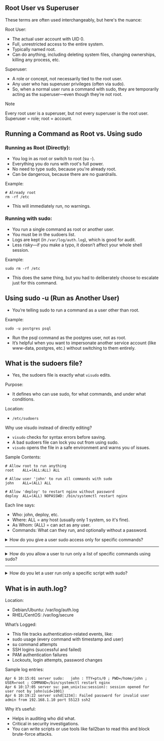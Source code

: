 
## Root User vs Superuser
These terms are often used interchangeably, but here's the nuance:

Root User:
- The actual user account with UID 0.
- Full, unrestricted access to the entire system.
- Typically named root.
- Can do anything, including deleting system files, changing ownerships, killing any process, etc.

Superuser:
- A role or concept, not necessarily tied to the root user.
- Any user who has superuser privileges (often via sudo).
- So, when a normal user runs a command with sudo, they are temporarily acting as the superuser—even though they’re not root.

> [!NOTE]
> Every root user is a superuser, but not every superuser is the root user.
> </br>Superuser = role; root = account.

## Running a Command as Root vs. Using sudo
### Running as Root (Directly):
- You log in as root or switch to root (su -).
- Everything you do runs with root's full power.
- No need to type sudo, because you're already root.
- Can be dangerous, because there are no guardrails.

Example:
```
# Already root
rm -rf /etc
```
- This will immediately run, no warnings.

### Running with sudo:
- You run a single command as root or another user.
- You must be in the sudoers list.
- Logs are kept (in `/var/log/auth.log`), which is good for audit.
- Less risky—if you make a typo, it doesn’t affect your whole shell session.

Example:
```
sudo rm -rf /etc
```
- This does the same thing, but you had to deliberately choose to escalate just for this command.

## Using sudo -u (Run as Another User)
- You’re telling sudo to run a command as a user other than root.

Example:
```
sudo -u postgres psql
```
- Run the psql command as the postgres user, not as root.
- It’s helpful when you want to impersonate another service account (like www-data, postgres, etc.) without switching to them entirely.


## What is the sudoers file?
- Yes, the sudoers file is exactly what `visudo` edits.

Purpose:
- It defines who can use sudo, for what commands, and under what conditions.

Location:
- `/etc/sudoers`

Why use visudo instead of directly editing?
- `visudo` checks for syntax errors before saving.
- A bad sudoers file can lock you out from using sudo.
- `visudo` opens the file in a safe environment and warns you of issues.

Sample Contents:
```
# Allow root to run anything
root    ALL=(ALL:ALL) ALL

# Allow user 'john' to run all commands with sudo
john    ALL=(ALL) ALL

# Allow 'deploy' to restart nginx without password
deploy  ALL=(ALL) NOPASSWD: /bin/systemctl restart nginx
```

Each line says:
- Who: john, deploy, etc.
- Where: ALL = any host (usually only 1 system, so it's fine).
- As Whom: (ALL) = can act as any user.
- Commands: What can they run, and optionally without a password.

<details>
<summary>How do you give a user sudo access only for specific commands?</summary>
</br>Let’s say we want to let user devops restart Nginx, but nothing else—not full root access.

Step-by-Step Answer (Interview Style)
1. Open the sudoers file safely using visudo:
```
sudo visudo
```
2. Add a rule for the user:
```
devops ALL=(ALL) NOPASSWD: /bin/systemctl restart nginx
```
Explanation:
- devops – the username.
- ALL – can run from any host (normal for local systems).
- (ALL) – can run as any user (usually root).
- NOPASSWD: – doesn’t require password (optional).
- /bin/systemctl restart nginx – the only allowed command.

> Important Notes (For Interview):
> This restricts the user to exactly that command with exact arguments.
> For example, `systemctl stop nginx` or `systemctl restart apache2` will not work.

If the command has variables (like service names), you may need to be specific or use wildcards, but that can open risks.

Always use visudo to prevent misconfiguration.

How to test this:
Log in as devops and try:
```
sudo /bin/systemctl restart nginx   # Works
sudo /bin/systemctl stop nginx      # Fails
sudo su                             # Fails
```

> Bonus Tip (For Standout Points):
> You can also define command aliases and user groups for cleaner config:
```
Cmnd_Alias NGINX_CMDS = /bin/systemctl restart nginx
devops ALL=(ALL) NOPASSWD: NGINX_CMDS
```
</details>

---

<details>
<summary>How do you allow a user to run only a list of specific commands using sudo?</summary>
</br>
- Option 1: List commands directly
```
devuser ALL=(ALL) NOPASSWD: /usr/bin/systemctl restart nginx, /usr/bin/systemctl status nginx, /usr/bin/journalctl -u nginx
```
You just list each command, comma-separated.
This is fine for a short list.

- Option 2: Use a Cmnd_Alias (cleaner, preferred for many commands)

*Step 1*: Define the alias (near the top of sudoers):
```
Cmnd_Alias NGINX_TASKS = /usr/bin/systemctl restart nginx, /usr/bin/systemctl status nginx, /usr/bin/journalctl -u nginx
```
*Step 2*: Grant access:
```
devuser ALL=(ALL) NOPASSWD: NGINX_TASKS
```
This is much more readable, especially when multiple users are being configured.

**Bonus: Granular Control Over Arguments**
- sudoers doesn't just control the binary, it controls the full command line including arguments.

So this works:
```
/usr/bin/systemctl restart nginx
```
But this won't:
```
/usr/bin/systemctl restart apache2   # Not allowed
```
If you want to allow any argument to systemctl, you could do this (be careful):
```
Cmnd_Alias SYS_TASKS = /usr/bin/systemctl *
```
This is more flexible, but opens doors to misuse. Interviewers love it when you mention this trade-off.

**Pro Tip (Interview Gold)**:
Never allow unrestricted access like this unless necessary:
```
devuser ALL=(ALL) NOPASSWD: ALL
```
Because that’s just giving full root access. If you mention this danger in an interview, it shows maturity and awareness.
</details>

---
<details>
<summary>How do you let a user run only a specific script with sudo?</summary>
</br>Scenario:
You have a script like this: `/opt/scripts/deploy.sh`

```
#!/bin/bash
echo "Deploying app..."
# Some privileged commands here
systemctl restart myapp
```
You want user deployer to run only this script via sudo—nothing else.

Step-by-Step Guide
1. Make sure the script has correct permissions:
```
sudo chown root:root /opt/scripts/deploy.sh
sudo chmod 700 /opt/scripts/deploy.sh
```
- Owned by root
- Only root can modify it
- This ensures the user can’t tamper with it

2. Open sudoers via visudo:
```
sudo visudo
```

3. Add a rule:
```
deployer ALL=(ALL) NOPASSWD: /opt/scripts/deploy.sh
```
Now user deployer can run:
```
sudo /opt/scripts/deploy.sh
```
And only that script.

Best Practices (Interview Points):
- Always make sure scripts are owned by root and not writable by the user.
- If the script internally calls privileged commands, they’ll run fine, because the whole script is being executed as root.
- This is safer than allowing general sudo access to tools like systemctl.

Bonus: What If Script Needs Arguments?
If your script needs arguments like:

```
sudo /opt/scripts/deploy.sh staging
```

Then in the sudoers file, you must allow that specific command:
```
deployer ALL=(ALL) NOPASSWD: /opt/scripts/deploy.sh staging
```
Or allow any argument (less safe):
```
deployer ALL=(ALL) NOPASSWD: /opt/scripts/deploy.sh *
```
</details>


## What is in auth.log?
Location:
- Debian/Ubuntu: /var/log/auth.log
- RHEL/CentOS: /var/log/secure

What’s Logged:
- This file tracks authentication-related events, like:
- sudo usage (every command with timestamp and user)
- su command attempts
- SSH logins (successful and failed)
- PAM authentication failures
- Lockouts, login attempts, password changes

Sample log entries:
```
Apr 6 10:15:01 server sudo:   john : TTY=pts/0 ; PWD=/home/john ; USER=root ; COMMAND=/bin/systemctl restart nginx
Apr 6 10:17:05 server su: pam_unix(su:session): session opened for user root by john(uid=1001)
Apr 6 10:19:22 server sshd[1234]: Failed password for invalid user admin from 192.168.1.10 port 55123 ssh2
```

Why it’s useful:
- Helps in auditing who did what.
- Critical in security investigations.
- You can write scripts or use tools like fail2ban to read this and block brute-force attacks.
